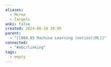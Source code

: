 ```yaml
---
aliases:
  - Метки
  - Targets
anki: false
created: 2024-06-18 20:05
parent:
  - "[[004.85 Machine Learning (notion)|ML]]"
connected:
  - "#обс/linking"
tags:
  - empty
---
```

